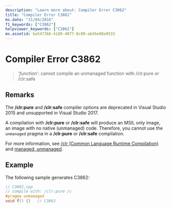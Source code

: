 ```yaml
---
description: "Learn more about: Compiler Error C3862"
title: "Compiler Error C3862"
ms.date: "11/04/2016"
f1_keywords: ["C3862"]
helpviewer_keywords: ["C3862"]
ms.assetid: ba547366-4189-4077-8c00-ab45e08a9533
---
```

# Compiler Error C3862

> '*function*': cannot compile an unmanaged function with /clr:pure or /clr:safe

## Remarks

The **/clr:pure** and **/clr:safe** compiler options are deprecated in Visual Studio 2015 and unsupported in Visual Studio 2017.

A compilation with **/clr:pure** or **/clr:safe** will produce an MSIL only image, an image with no native (unmanaged) code.  Therefore, you cannot use the `unmanaged` pragma in a **/clr:pure** or **/clr:safe** compilation.

For more information, see [/clr (Common Language Runtime Compilation)](../../build/reference/clr-common-language-runtime-compilation.md) and [managed, unmanaged](../../preprocessor/managed-unmanaged.md).

## Example

The following sample generates C3862:

```cpp
// C3862.cpp
// compile with: /clr:pure /c
#pragma unmanaged
void f() {}   // C3862
```
